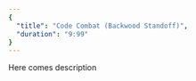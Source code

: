 ```yaml
---
{
  "title": "Code Combat (Backwood Standoff)",
  "duration": "9:99"
}
---
```


Here comes description
